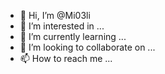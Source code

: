 - 👋 Hi, I’m @Mi03li
- 👀 I’m interested in ...
- 🌱 I’m currently learning ...
- 💞️ I’m looking to collaborate on ...
- 📫 How to reach me ...

<!---
Mi03li/Mi03li is a ✨ special ✨ repository because its `README.md` (this file) appears on your GitHub profile.
You can click the Preview link to take a look at your changes.
--->
